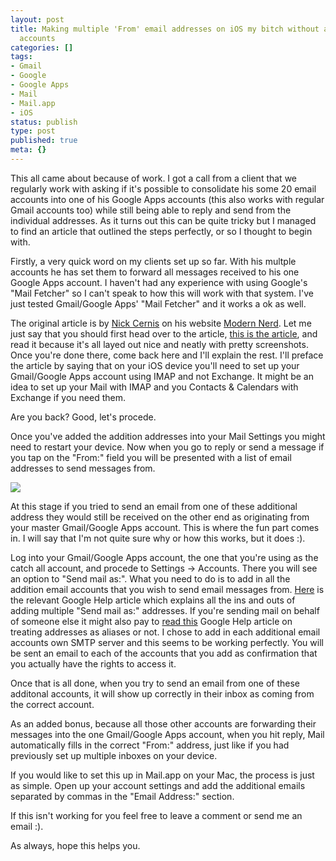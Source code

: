 ```yaml
---
layout: post
title: Making multiple 'From' email addresses on iOS my bitch without adding extra
  accounts
categories: []
tags:
- Gmail
- Google
- Google Apps
- Mail
- Mail.app
- iOS
status: publish
type: post
published: true
meta: {}
---
```

This all came about because of work. I got a call from a client that we regularly work with asking if it's possible to consolidate his some 20 email accounts into one of his Google Apps accounts (this also works with regular Gmail accounts too) while still being able to reply and send from the individual addresses. As it turns out this can be quite tricky but I managed to find an article that outlined the steps perfectly, or so I thought to begin with. 

Firstly, a very quick word on my clients set up so far. With his multple accounts he has set them to forward all messages received to his one Google Apps account. 
I haven't had any experience with using Google's "Mail Fetcher" so I can't speak to how this will work with that system. I've just tested Gmail/Google Apps' "Mail Fetcher" and it works a ok as well.

The original article is by 
[Nick Cernis](https://twitter.com/#!/nickcernis/) on his website 
[Modern Nerd](http://modernerd.com/). Let me just say that you should first head over to the article, 
[this is the article](http://modernerd.com/post/535350679/solved-gmail-ipad-iphone-and-multiple-from), and read it because it's all layed out nice and neatly with pretty screenshots. Once you're done there, come back here and I'll explain the rest. I'll preface the article by saying that on your iOS device you'll need to set up your Gmail/Google Apps account using IMAP and not Exchange. It might be an idea to set up your Mail with IMAP and you Contacts & Calendars with Exchange if you need them.

Are you back? Good, let's procede.

Once you've added the addition addresses into your Mail Settings you might need to restart your device. Now when you go to reply or send a message if you tap on the "From:" field you will be presented with a list of email addresses to send messages from.

![](/static/4f331d1f8754c7ec090e554a/50fe1c99e4b01c920a89f452/50fe1c99e4b01c920a89f485/1329360390033/2012-02-16%2013.45.14.png/1000w)

At this stage if you tried to send an email from one of these additional address they would still be received on the other end as originating from your master Gmail/Google Apps account. This is where the fun part comes in. I will say that I'm not quite sure why or how this works, but it does :).

Log into your Gmail/Google Apps account, the one that you're using as the catch all account, and procede to Settings -> Accounts. There you will see an option to "Send mail as:". What you need to do is to add in all the addition email accounts that you wish to send email messages from. 
[Here](http://support.google.com/mail/bin/answer.py?hl=en&answer=22370&topic=1669030&ctx=topic) is the relevant Google Help article which explains all the ins and outs of adding multiple "Send mail as:" addresses. If you're sending mail on behalf of someone else it might also pay to 
[read this](http://support.google.com/mail/bin/answer.py?hl=en&answer=1710338&ctx=gmail) Google Help article on treating addresses as aliases or not. I chose to add in each additional email accounts own SMTP server and this seems to be working perfectly. You will be sent an email to each of the accounts that you add as confirmation that you actually have the rights to access it.

Once that is all done, when you try to send an email from one of these additonal accounts, it will show up correctly in their inbox as coming from the correct account.

As an added bonus, because all those other accounts are forwarding their messages into the one Gmail/Google Apps account, when you hit reply, Mail automatically fills in the correct "From:" address, just like if you had previously set up multiple inboxes on your device.

If you would like to set this up in Mail.app on your Mac, the process is just as simple. Open up your account settings and add the additional emails separated by commas in the "Email Address:" section.

If this isn't working for you feel free to leave a comment or send me an email :).

As always, hope this helps you.
